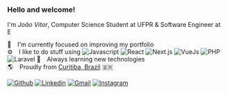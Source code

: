 ### Hello and welcome!

I'm <i>João Vitor</i>, Computer Science Student at UFPR & Software Engineer at <a href="https://ebanx.com" target="_blank" title="EBANX"><img title="EBANX" height="15px" src="https://www.ebanx.com/wp-content/themes/ebanx/images/logo.svg" /></a>

🔭⠀ I'm currently focused on improving my portfolio\
⚙️⠀ I like to do stuff using
<img title="Javascript" alt="Javascript" src="https://img.shields.io/badge/--yellow?style=flat&logo=Javascript&logoColor=white" />
<img title="React" alt="React" src="https://img.shields.io/badge/--00d6d6?style=flat&logo=react&logoColor=white" />
<img title="Next.js" alt="Next.js" src="https://img.shields.io/badge/--000000?style=flat&logo=next.js&logoColor=white" />
<img title="VueJs" alt="VueJs" src="https://img.shields.io/badge/--44b883?style=flat&logo=Vue.js&logoColor=white" />
<img title="PHP" alt="PHP" src="https://img.shields.io/badge/--777bb4?style=flat&logo=php&logoColor=white" />
<img title="Laravel" alt="Laravel" src="https://img.shields.io/badge/--ff2d20?style=flat&logo=laravel&logoColor=white" />
🚀⠀ Always learning new technologies\
🌎⠀ Proudly from [Curitiba, Brazil](https://goo.gl/maps/i9avztMtWcTyqmqK7) 🇧🇷

[![Github](https://img.shields.io/badge/-Github-000?style=flat&logo=Github&logoColor=white)](https://github.com/jvmoreira)
[![Linkedin](https://img.shields.io/badge/-LinkedIn-blue?style=flat&logo=Linkedin&logoColor=white)](https://www.linkedin.com/in/moreira-jvm/)
[![Gmail](https://img.shields.io/badge/-Gmail-db4438?style=flat&logo=Gmail&logoColor=white)](mailto:themoreira.jvm@gmail.com)
[![Instagram](https://img.shields.io/badge/-Instagram-c13584?style=flat&logo=instagram&logoColor=white)](https://www.instagram.com/joaovitorrr.m/)
<!-- <img title="João Vitor's Github Stats" alt="João Vitor's Github Stats" src="https://github-readme-stats.vercel.app/api?username=jvmoreira&show_icons=true&theme=tokyonight&line_height=27"> -->
